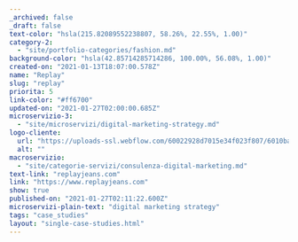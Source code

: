```yaml
---
_archived: false
_draft: false
text-color: "hsla(215.82089552238807, 58.26%, 22.55%, 1.00)"
category-2:
  - "site/portfolio-categories/fashion.md"
background-color: "hsla(42.85714285714286, 100.00%, 56.08%, 1.00)"
created-on: "2021-01-13T18:07:00.578Z"
name: "Replay"
slug: "replay"
priorita: 5
link-color: "#ff6700"
updated-on: "2021-01-27T02:00:00.685Z"
microservizio-3:
  - "site/microservizi/digital-marketing-strategy.md"
logo-cliente:
  url: "https://uploads-ssl.webflow.com/60022928d7015e34f023f807/6010babc5e49d5408dddbbff_60022928d7015e1c1b23fb89_client_0000s_0032_header_logo.png"
  alt: ""
macroservizio:
  - "site/categorie-servizi/consulenza-digital-marketing.md"
text-link: "replayjeans.com"
link: "https://www.replayjeans.com"
show: true
published-on: "2021-01-27T02:11:22.600Z"
microservizi-plain-text: "digital marketing strategy"
tags: "case_studies"
layout: "single-case-studies.html"
---
```



